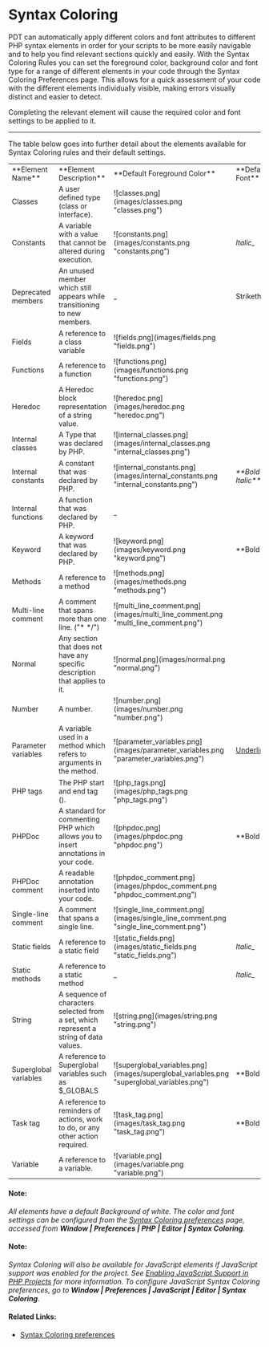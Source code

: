 # Syntax Coloring

<!--context:syntax_highlighting-->

PDT can automatically apply different colors and font attributes to different PHP syntax elements in order for your scripts to be more easily navigable and to help you find relevant sections quickly and easily. With the Syntax Coloring Rules you can set the foreground color, background color and font type for a range of different elements in your code through the Syntax Coloring Preferences page. This allows for a quick assessment of your code with the different elements individually visible, making errors visually distinct and easier to detect.

Completing the relevant element will cause the required color and font settings to be applied to it.

---

 The table below goes into further detail about the elements available for Syntax Coloring rules and their default settings.

 <table>     <tr><td>**Element Name**</td>
 <td>**Element Description**</td>
 <td>**Default Foreground Color**</td>
 <td>**Default Font**</td></tr>
 <tr><td>Classes</td>
 <td>A user defined type (class or interface).</td>
 <td>![classes.png](images/classes.png "classes.png")</td>
 <td></td></tr>
 <tr><td>Constants</td>
 <td>A variable with a value that cannot be altered during execution.</td>
 <td>![constants.png](images/constants.png "constants.png")</td>
 <td><i>Italic_</td></tr>

<tr><td>Deprecated members</td>

<td>An unused member which still appears while transitioning to
new members.</td>

<td>_</td>
 <td>Strikethrough</td></tr>
 <tr><td>Fields</td>
 <td>A reference to a class variable</td>
 <td>![fields.png](images/fields.png "fields.png")</td>
 <td></td></tr>
 <tr><td>Functions</td>
 <td>A reference to a function</td>
 <td>![functions.png](images/functions.png "functions.png")</td>
 <td></td></tr>
 <tr><td>Heredoc</td>
 <td>A Heredoc block representation of a string value.</td>
 <td>![heredoc.png](images/heredoc.png "heredoc.png")</td>
 <td></td></tr>
 <tr><td>Internal classes</td>
 <td>A Type that was declared by PHP.</td>
 <td>![internal_classes.png](images/internal_classes.png "internal_classes.png")</td>
 <td></td></tr>
 <tr><td>Internal constants</td>
 <td>A constant that was declared by PHP.</td>
 <td>![internal_constants.png](images/internal_constants.png "internal_constants.png")</td>
 <td><i>**Bold and Italic**_</td></tr>

<tr><td>Internal functions</td>

<td>A function that was declared by PHP.</td>

<td>_</td>
 <td></td></tr>
 <tr><td>Keyword</td>
 <td>A keyword that was declared by PHP.</td>
 <td>![keyword.png](images/keyword.png "keyword.png")</td>
 <td>**Bold**</td></tr>
 <tr><td>Methods</td>
 <td>A reference to a method</td>
 <td>![methods.png](images/methods.png "methods.png")</td>
 <td></td></tr>
 <tr><td>Multi-line comment</td>
 <td>A comment that spans more than one line. ("* */")</td>
 <td>![multi_line_comment.png](images/multi_line_comment.png "multi_line_comment.png")</td>
 <td></td></tr>
 <tr><td>Normal</td>
 <td>Any section that does not have any specific description that applies to it.</td>
 <td>![normal.png](images/normal.png "normal.png")</td>
 <td></td></tr>
 <tr><td>Number</td>
 <td>A number.</td>
 <td>![number.png](images/number.png "number.png")</td>
 <td></td></tr>
 <tr><td>Parameter variables</td>
 <td>A variable used in a method which refers to arguments in the method.</td>
 <td>![parameter_variables.png](images/parameter_variables.png "parameter_variables.png")</td>
 <td><u>Underline</u></td></tr>
 <tr><td>PHP tags</td>
 <td>The PHP start and end tag (<?php, ?>).</td>
 <td>![php_tags.png](images/php_tags.png "php_tags.png")</td>
 <td></td></tr>
 <tr><td>PHPDoc</td>
 <td>A standard for commenting PHP which allows you to insert annotations in your code.</td>
 <td>![phpdoc.png](images/phpdoc.png "phpdoc.png")</td>
 <td>**Bold**</td></tr>
 <tr><td>PHPDoc comment</td>
 <td>A readable annotation inserted into your code.</td>
 <td>![phpdoc_comment.png](images/phpdoc_comment.png "phpdoc_comment.png")</td>
 <td></td></tr>
 <tr><td>Single-line comment</td>
 <td>A comment that spans a single line.</td>
 <td>![single_line_comment.png](images/single_line_comment.png "single_line_comment.png")</td>
 <td></td></tr>
 <tr><td>Static fields</td>
 <td>A reference to a static field</td>
 <td>![static_fields.png](images/static_fields.png "static_fields.png")</td>
 <td><i>Italic_</td></tr>

<tr><td>Static methods</td>

<td>A reference to a static method</td>

<td>_</td>
 <td><i>Italic_</td></tr>

<tr><td>String</td>

<td>A sequence of characters selected from a set, which represent
a string of data values.</td>

<td>![string.png](images/string.png "string.png")</td>

<td></td></tr>

<tr><td>Superglobal variables</td>

<td>A reference to Superglobal variables such as $_GLOBALS</td>

<td>![superglobal_variables.png](images/superglobal_variables.png "superglobal_variables.png")</td>

<td>**Bold**</td></tr>

<tr><td>Task tag</td>

<td>A reference to reminders of actions, work to do, or any other
action required.</td>

<td>![task_tag.png](images/task_tag.png "task_tag.png")</td>

<td>**Bold**</td></tr>

<tr><td>Variable</td>

<td>A reference to a variable.</td>

<td>![variable.png](images/variable.png "variable.png")</td>

<td></td></tr>

</table>

#### Note:

_All elements have a default Background of white. The color and font settings can be configured from the [Syntax Coloring preferences](../032-reference/032-preferences/040-editor/048-syntax_coloring.md) page, accessed from **Window | Preferences | PHP | Editor | Syntax Coloring**._

#### Note:

_Syntax Coloring will also be available for JavaScript elements if JavaScript support was enabled for the project. See [Enabling JavaScript Support in PHP Projects](../024-tasks/208-using_javascript/008-enabling_javascript_support_in_php_projects.md) for more information.  To configure JavaScript Syntax Coloring preferences, go to **Window | Preferences | JavaScript | Editor | Syntax Coloring**._

<!--links-start-->

#### Related Links:

 * [Syntax Coloring preferences](../032-reference/032-preferences/040-editor/048-syntax_coloring.md)
 
<!--links-end-->
